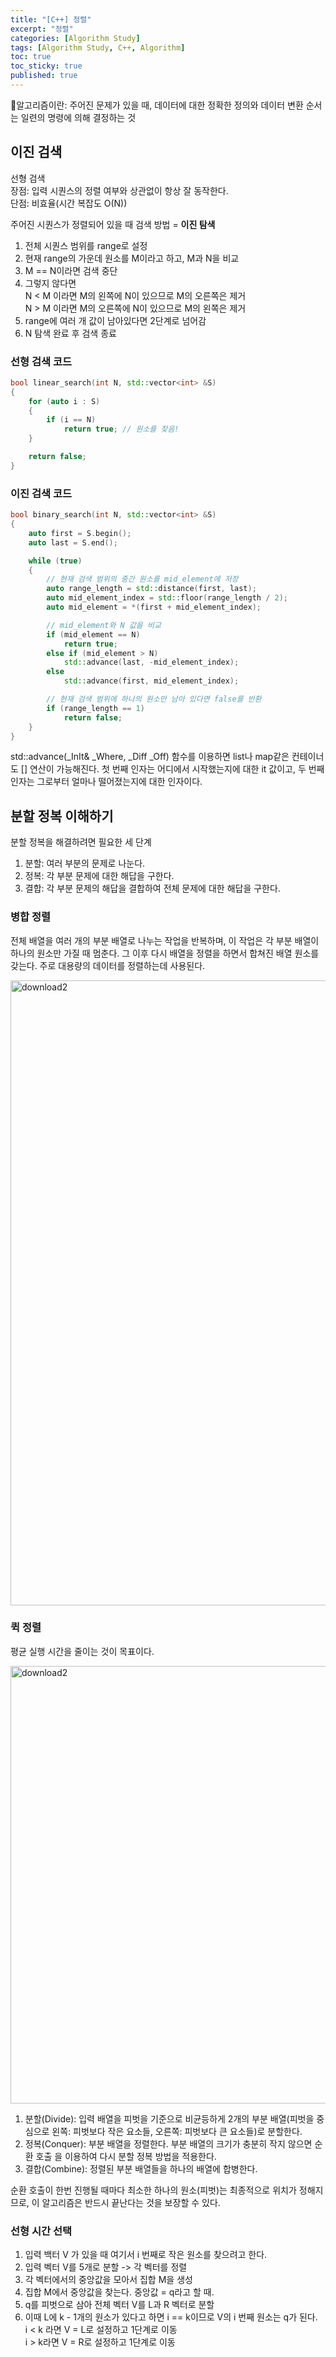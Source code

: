 ```yaml
---
title: "[C++] 정렬"
excerpt: "정렬"
categories: [Algorithm Study]
tags: [Algorithm Study, C++, Algorithm]
toc: true
toc_sticky: true
published: true
---
```


📌알고리즘이란: 주어진 문제가 있을 때, 데이터에 대한 정확한 정의와 데이터 변환 순서는 일련의 명령에 의해 결정하는 것

## 이진 검색

선형 검색 <br>
장점: 입력 시퀀스의 정렬 여부와 상관없이 항상 잘 동작한다. <br>
단점: 비효율(시간 복잡도 O(N))<br>

주어진 시퀀스가 정렬되어 있을 때 검색 방법 = **이진 탐색**

1. 전체 시퀀스 범위를 range로 설정
2. 현재 range의 가운데 원소를 M이라고 하고, M과 N을 비교
3. M == N이라면 검색 중단
4. 그렇지 않다면 <br>
   N < M 이라면 M의 왼쪽에 N이 있으므로 M의 오른쪽은 제거 <br>
   N > M 이라면 M의 오른쪽에 N이 있으므로 M의 왼쪽은 제거
5. range에 여러 개 값이 남아있다면 2단계로 넘어감
6. N 탐색 완료 후 검색 종료

### 선형 검색 코드

```cpp
bool linear_search(int N, std::vector<int> &S)
{
    for (auto i : S)
    {
        if (i == N)
            return true; // 원소를 찾음!
    }

    return false;
}
```

### 이진 검색 코드

```cpp
bool binary_search(int N, std::vector<int> &S)
{
    auto first = S.begin();
    auto last = S.end();

    while (true)
    {
        // 현재 검색 범위의 중간 원소를 mid_element에 저장
        auto range_length = std::distance(first, last);
        auto mid_element_index = std::floor(range_length / 2);
        auto mid_element = *(first + mid_element_index);

        // mid_element와 N 값을 비교
        if (mid_element == N)
            return true;
        else if (mid_element > N)
            std::advance(last, -mid_element_index);
        else
            std::advance(first, mid_element_index);

        // 현재 검색 범위에 하나의 원소만 남아 있다면 false를 반환
        if (range_length == 1)
            return false;
    }
}
```

std::advance(\_InIt& \_Where, \_Diff \_Off) 함수를 이용하면 list나 map같은 컨테이너도 [] 연산이 가능해진다. 첫 번째 인자는 어디에서 시작했는지에 대한 it 값이고, 두 번째 인자는 그로부터 얼마나 떨어졌는지에 대한 인자이다.

## 분할 정복 이해하기

분할 정복을 해결하려면 필요한 세 단계 <br>

1. 분할: 여러 부분의 문제로 나눈다.
2. 정복: 각 부분 문제에 대한 해답을 구한다.
3. 결합: 각 부분 문제의 해답을 결합하여 전체 문제에 대한 해답을 구한다.

### 병합 정렬

전체 배열을 여러 개의 부분 배열로 나누는 작업을 반복하며, 이 작업은 각 부분 배열이 하나의 원소만 가질 때 멈춘다. 그 이후 다시 배열을 정렬을 하면서 합쳐진 배열 원소를 갖는다. 주로 대용량의 데이터를 정렬하는데 사용된다.

<img width="1000" alt="download2" src="https://user-images.githubusercontent.com/96654391/201798768-fbea2054-9758-440b-b270-b483ba36f83a.png">

### 퀵 정렬

평균 실행 시간을 줄이는 것이 목표이다.

<img width="700" alt="download2" src="https://user-images.githubusercontent.com/96654391/201802848-d35649d8-8c48-4b6f-8860-e497cdd1f36f.png">

1. 분할(Divide): 입력 배열을 피벗을 기준으로 비균등하게 2개의 부분 배열(피벗을 중심으로 왼쪽: 피벗보다 작은 요소들, 오른쪽: 피벗보다 큰 요소들)로 분할한다.
2. 정복(Conquer): 부분 배열을 정렬한다. 부분 배열의 크기가 충분히 작지 않으면 순환 호출 을 이용하여 다시 분할 정복 방법을 적용한다.
3. 결합(Combine): 정렬된 부분 배열들을 하나의 배열에 합병한다. <br>

순환 호출이 한번 진행될 때마다 최소한 하나의 원소(피벗)는 최종적으로 위치가 정해지므로, 이 알고리즘은 반드시 끝난다는 것을 보장할 수 있다.

### 선형 시간 선택

1. 입력 백터 V 가 있을 때 여기서 i 번째로 작은 원소를 찾으려고 한다.
2. 입력 벡터 V를 5개로 분할 -> 각 벡터를 정렬
3. 각 벡터에서의 중앙값을 모아서 집합 M을 생성
4. 집합 M에서 중앙값을 찾는다. 중앙값 = q라고 할 때.
5. q를 피벗으로 삼아 전체 벡터 V를 L과 R 벡터로 분할
6. 이때 L에 k - 1개의 원소가 있다고 하면 i == k이므로 V의 i 번째 원소는 q가 된다. <br>
   i < k 라면 V = L로 설정하고 1단계로 이동 <br>
   i > k라면 V = R로 설정하고 1단계로 이동

